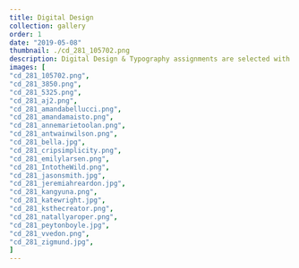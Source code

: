 ```yaml
---
title: Digital Design
collection: gallery
order: 1
date: "2019-05-08"
thumbnail: ./cd_281_105702.png
description: Digital Design & Typography assignments are selected with the student's portfolio in mind and provide a variety of design challenges that will enhance students' competitive power for industry needs. Special emphasis will be placed on typographic detail, vocabulary, the design process, presentation, assemblage, and problem solving in a "real world" context.
images: [
"cd_281_105702.png",
"cd_281_3850.png",
"cd_281_5325.png",
"cd_281_aj2.png",
"cd_281_amandabellucci.png",
"cd_281_amandamaisto.png",
"cd_281_annemarietoolan.png",
"cd_281_antwainwilson.png",
"cd_281_bella.jpg",
"cd_281_cripsimplicity.png",
"cd_281_emilylarsen.png",
"cd_281_IntotheWild.png",
"cd_281_jasonsmith.jpg",
"cd_281_jeremiahreardon.jpg",
"cd_281_kangyuna.png",
"cd_281_katewright.jpg",
"cd_281_ksthecreator.png",
"cd_281_natallyaroper.png",
"cd_281_peytonboyle.jpg",
"cd_281_vvedon.png",
"cd_281_zigmund.jpg",
]
---
```

